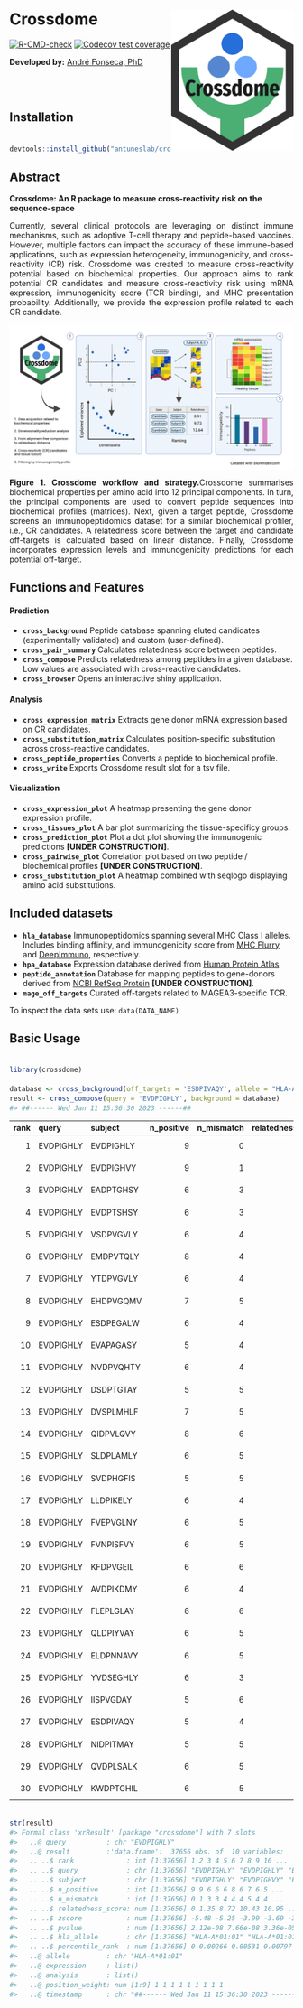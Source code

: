 
<!-- README.md is generated from README.Rmd. Please edit that file -->

# Crossdome <a href=''><img src="man/figures/logo.png" align="right" height="250px"/></a>

<!-- badges: start -->

[![R-CMD-check](https://github.com/oandrefonseca/crossdome/actions/workflows/R-CMD-check.yaml/badge.svg)](https://github.com/oandrefonseca/crossdome/actions/workflows/R-CMD-check.yaml)
[![Codecov test
coverage](https://codecov.io/gh/oandrefonseca/crossdome/branch/main/graph/badge.svg)](https://app.codecov.io/gh/oandrefonseca/crossdome?branch=main)
<!-- badges: end -->

**Developed by:** [André Fonseca, PhD](oandrefonseca@gmail.com)

<br> <br>

## Installation

``` r

devtools::install_github("antuneslab/crossdome")
```

## Abstract

**Crossdome: An R package to measure cross-reactivity risk on the
sequence-space**

<p align="justify">
Currently, several clinical protocols are leveraging on distinct immune
mechanisms, such as adoptive T-cell therapy and peptide-based vaccines.
However, multiple factors can impact the accuracy of these immune-based
applications, such as expression heterogeneity, immunogenicity, and
cross-reactivity (CR) risk. Crossdome was created to measure
cross-reactivity potential based on biochemical properties. Our approach
aims to rank potential CR candidates and measure cross-reactivity risk
using mRNA expression, immunogenicity score (TCR binding), and MHC
presentation probability. Additionally, we provide the expression
profile related to each CR candidate.
</p>

<a href=''><img src="man/figures/workflow.png" align="center"/></a>

<p align="justify">
<b>Figure 1. Crossdome workflow and strategy.</b>Crossdome summarises
biochemical properties per amino acid into 12 principal components. In
turn, the principal components are used to convert peptide sequences
into biochemical profiles (matrices). Next, given a target peptide,
Crossdome screens an immunopeptidomics dataset for a similar biochemical
profiler, i.e., CR candidates. A relatedness score between the target
and candidate off-targets is calculated based on linear distance.
Finally, Crossdome incorporates expression levels and immunogenicity
predictions for each potential off-target.
</p>

## Functions and Features

#### Prediction

- **`cross_background`** Peptide database spanning eluted candidates
  (experimentally validated) and custom (user-defined).
- **`cross_pair_summary`** Calculates relatedness score between
  peptides.
- **`cross_compose`** Predicts relatedness among peptides in a given
  database. Low values are associated with cross-reactive candidates.
- **`cross_browser`** Opens an interactive shiny application.

#### Analysis

- **`cross_expression_matrix`** Extracts gene donor mRNA expression
  based on CR candidates.
- **`cross_substitution_matrix`** Calculates position-specific
  substitution across cross-reactive candidates.
- **`cross_peptide_properties`** Converts a peptide to biochemical
  profile.
- **`cross_write`** Exports Crossdome result slot for a tsv file.

#### Visualization

- **`cross_expression_plot`** A heatmap presenting the gene donor
  expression profile.
- **`cross_tissues_plot`** A bar plot summarizing the tissue-specificy
  groups.
- **`cross_prediction_plot`** Plot a dot plot showing the immunogenic
  predictions **\[UNDER CONSTRUCTION\]**.
- **`cross_pairwise_plot`** Correlation plot based on two peptide /
  biochemical profiles **\[UNDER CONSTRUCTION\]**.
- **`cross_substitution_plot`** A heatmap combined with seqlogo
  displaying amino acid substitutions.

## Included datasets

- **`hla_database`** Immunopeptidomics spanning several MHC Class I
  alleles. Includes binding affinity, and immunogenicity score from [MHC
  Flurry](https://www.sciencedirect.com/science/article/pii/S2405471220302398)
  and
  [DeepImmuno](https://academic.oup.com/bib/article/22/6/bbab160/6261914),
  respectively.
- **`hpa_database`** Expression database derived from [Human Protein
  Atlas](https://www.proteinatlas.org/).
- **`peptide_annotation`** Database for mapping peptides to gene-donors
  derived from [NCBI RefSeq
  Protein](https://www.ncbi.nlm.nih.gov/refseq/) **\[UNDER
  CONSTRUCTION\]**.
- **`mage_off_targets`** Curated off-targets related to MAGEA3-specific
  TCR.

To inspect the data sets use: `data(DATA_NAME)`

## Basic Usage

``` r

library(crossdome)

database <- cross_background(off_targets = 'ESDPIVAQY', allele = "HLA-A*01:01")
result <- cross_compose(query = 'EVDPIGHLY', background = database)
#> ##------ Wed Jan 11 15:36:30 2023 ------##
```

<table>
<thead>
<tr>
<th style="text-align:right;">
rank
</th>
<th style="text-align:left;">
query
</th>
<th style="text-align:left;">
subject
</th>
<th style="text-align:right;">
n_positive
</th>
<th style="text-align:right;">
n_mismatch
</th>
<th style="text-align:right;">
relatedness_score
</th>
<th style="text-align:right;">
pvalue
</th>
<th style="text-align:left;">
hla_allele
</th>
</tr>
</thead>
<tbody>
<tr>
<td style="text-align:right;">
1
</td>
<td style="text-align:left;">
EVDPIGHLY
</td>
<td style="text-align:left;">
EVDPIGHLY
</td>
<td style="text-align:right;">
9
</td>
<td style="text-align:right;">
0
</td>
<td style="text-align:right;">
0.00
</td>
<td style="text-align:right;">
0.0000000
</td>
<td style="text-align:left;">
HLA-A01:01
</td>
</tr>
<tr>
<td style="text-align:right;">
2
</td>
<td style="text-align:left;">
EVDPIGHLY
</td>
<td style="text-align:left;">
EVDPIGHVY
</td>
<td style="text-align:right;">
9
</td>
<td style="text-align:right;">
1
</td>
<td style="text-align:right;">
1.35
</td>
<td style="text-align:right;">
0.0000001
</td>
<td style="text-align:left;">
HLA-A01:01
</td>
</tr>
<tr>
<td style="text-align:right;">
3
</td>
<td style="text-align:left;">
EVDPIGHLY
</td>
<td style="text-align:left;">
EADPTGHSY
</td>
<td style="text-align:right;">
6
</td>
<td style="text-align:right;">
3
</td>
<td style="text-align:right;">
8.72
</td>
<td style="text-align:right;">
0.0000336
</td>
<td style="text-align:left;">
HLA-A01:01
</td>
</tr>
<tr>
<td style="text-align:right;">
4
</td>
<td style="text-align:left;">
EVDPIGHLY
</td>
<td style="text-align:left;">
EVDPTSHSY
</td>
<td style="text-align:right;">
6
</td>
<td style="text-align:right;">
3
</td>
<td style="text-align:right;">
10.43
</td>
<td style="text-align:right;">
0.0001107
</td>
<td style="text-align:left;">
HLA-A01:01
</td>
</tr>
<tr>
<td style="text-align:right;">
5
</td>
<td style="text-align:left;">
EVDPIGHLY
</td>
<td style="text-align:left;">
VSDPVGVLY
</td>
<td style="text-align:right;">
6
</td>
<td style="text-align:right;">
4
</td>
<td style="text-align:right;">
10.95
</td>
<td style="text-align:right;">
0.0001567
</td>
<td style="text-align:left;">
HLA-A01:01
</td>
</tr>
<tr>
<td style="text-align:right;">
6
</td>
<td style="text-align:left;">
EVDPIGHLY
</td>
<td style="text-align:left;">
EMDPVTQLY
</td>
<td style="text-align:right;">
8
</td>
<td style="text-align:right;">
4
</td>
<td style="text-align:right;">
11.23
</td>
<td style="text-align:right;">
0.0001889
</td>
<td style="text-align:left;">
HLA-A01:01
</td>
</tr>
<tr>
<td style="text-align:right;">
7
</td>
<td style="text-align:left;">
EVDPIGHLY
</td>
<td style="text-align:left;">
YTDPVGVLY
</td>
<td style="text-align:right;">
6
</td>
<td style="text-align:right;">
4
</td>
<td style="text-align:right;">
11.53
</td>
<td style="text-align:right;">
0.0002293
</td>
<td style="text-align:left;">
HLA-A01:01
</td>
</tr>
<tr>
<td style="text-align:right;">
8
</td>
<td style="text-align:left;">
EVDPIGHLY
</td>
<td style="text-align:left;">
EHDPVGQMV
</td>
<td style="text-align:right;">
7
</td>
<td style="text-align:right;">
5
</td>
<td style="text-align:right;">
11.69
</td>
<td style="text-align:right;">
0.0002542
</td>
<td style="text-align:left;">
HLA-A01:01
</td>
</tr>
<tr>
<td style="text-align:right;">
9
</td>
<td style="text-align:left;">
EVDPIGHLY
</td>
<td style="text-align:left;">
ESDPEGALW
</td>
<td style="text-align:right;">
6
</td>
<td style="text-align:right;">
4
</td>
<td style="text-align:right;">
12.72
</td>
<td style="text-align:right;">
0.0004821
</td>
<td style="text-align:left;">
HLA-A01:01
</td>
</tr>
<tr>
<td style="text-align:right;">
10
</td>
<td style="text-align:left;">
EVDPIGHLY
</td>
<td style="text-align:left;">
EVAPAGASY
</td>
<td style="text-align:right;">
5
</td>
<td style="text-align:right;">
4
</td>
<td style="text-align:right;">
12.95
</td>
<td style="text-align:right;">
0.0005563
</td>
<td style="text-align:left;">
HLA-A01:01
</td>
</tr>
<tr>
<td style="text-align:right;">
11
</td>
<td style="text-align:left;">
EVDPIGHLY
</td>
<td style="text-align:left;">
NVDPVQHTY
</td>
<td style="text-align:right;">
6
</td>
<td style="text-align:right;">
4
</td>
<td style="text-align:right;">
12.97
</td>
<td style="text-align:right;">
0.0005612
</td>
<td style="text-align:left;">
HLA-A01:01
</td>
</tr>
<tr>
<td style="text-align:right;">
12
</td>
<td style="text-align:left;">
EVDPIGHLY
</td>
<td style="text-align:left;">
DSDPTGTAY
</td>
<td style="text-align:right;">
5
</td>
<td style="text-align:right;">
5
</td>
<td style="text-align:right;">
13.04
</td>
<td style="text-align:right;">
0.0005853
</td>
<td style="text-align:left;">
HLA-A01:01
</td>
</tr>
<tr>
<td style="text-align:right;">
13
</td>
<td style="text-align:left;">
EVDPIGHLY
</td>
<td style="text-align:left;">
DVSPLMHLF
</td>
<td style="text-align:right;">
7
</td>
<td style="text-align:right;">
5
</td>
<td style="text-align:right;">
13.49
</td>
<td style="text-align:right;">
0.0007682
</td>
<td style="text-align:left;">
HLA-A01:01
</td>
</tr>
<tr>
<td style="text-align:right;">
14
</td>
<td style="text-align:left;">
EVDPIGHLY
</td>
<td style="text-align:left;">
QIDPVLQVY
</td>
<td style="text-align:right;">
8
</td>
<td style="text-align:right;">
6
</td>
<td style="text-align:right;">
13.55
</td>
<td style="text-align:right;">
0.0007944
</td>
<td style="text-align:left;">
HLA-A01:01
</td>
</tr>
<tr>
<td style="text-align:right;">
15
</td>
<td style="text-align:left;">
EVDPIGHLY
</td>
<td style="text-align:left;">
SLDPLAMLY
</td>
<td style="text-align:right;">
6
</td>
<td style="text-align:right;">
5
</td>
<td style="text-align:right;">
13.58
</td>
<td style="text-align:right;">
0.0008085
</td>
<td style="text-align:left;">
HLA-A01:01
</td>
</tr>
<tr>
<td style="text-align:right;">
16
</td>
<td style="text-align:left;">
EVDPIGHLY
</td>
<td style="text-align:left;">
SVDPHGFIS
</td>
<td style="text-align:right;">
5
</td>
<td style="text-align:right;">
5
</td>
<td style="text-align:right;">
13.60
</td>
<td style="text-align:right;">
0.0008169
</td>
<td style="text-align:left;">
HLA-A01:01
</td>
</tr>
<tr>
<td style="text-align:right;">
17
</td>
<td style="text-align:left;">
EVDPIGHLY
</td>
<td style="text-align:left;">
LLDPIKELY
</td>
<td style="text-align:right;">
6
</td>
<td style="text-align:right;">
4
</td>
<td style="text-align:right;">
13.66
</td>
<td style="text-align:right;">
0.0008489
</td>
<td style="text-align:left;">
HLA-A01:01
</td>
</tr>
<tr>
<td style="text-align:right;">
18
</td>
<td style="text-align:left;">
EVDPIGHLY
</td>
<td style="text-align:left;">
FVEPVGLNY
</td>
<td style="text-align:right;">
6
</td>
<td style="text-align:right;">
5
</td>
<td style="text-align:right;">
13.75
</td>
<td style="text-align:right;">
0.0008957
</td>
<td style="text-align:left;">
HLA-A01:01
</td>
</tr>
<tr>
<td style="text-align:right;">
19
</td>
<td style="text-align:left;">
EVDPIGHLY
</td>
<td style="text-align:left;">
FVNPISFVY
</td>
<td style="text-align:right;">
6
</td>
<td style="text-align:right;">
5
</td>
<td style="text-align:right;">
13.88
</td>
<td style="text-align:right;">
0.0009614
</td>
<td style="text-align:left;">
HLA-A01:01
</td>
</tr>
<tr>
<td style="text-align:right;">
20
</td>
<td style="text-align:left;">
EVDPIGHLY
</td>
<td style="text-align:left;">
KFDPVGEIL
</td>
<td style="text-align:right;">
6
</td>
<td style="text-align:right;">
6
</td>
<td style="text-align:right;">
14.04
</td>
<td style="text-align:right;">
0.0010592
</td>
<td style="text-align:left;">
HLA-A01:01
</td>
</tr>
<tr>
<td style="text-align:right;">
21
</td>
<td style="text-align:left;">
EVDPIGHLY
</td>
<td style="text-align:left;">
AVDPIKDMY
</td>
<td style="text-align:right;">
6
</td>
<td style="text-align:right;">
4
</td>
<td style="text-align:right;">
14.06
</td>
<td style="text-align:right;">
0.0010678
</td>
<td style="text-align:left;">
HLA-A01:01
</td>
</tr>
<tr>
<td style="text-align:right;">
22
</td>
<td style="text-align:left;">
EVDPIGHLY
</td>
<td style="text-align:left;">
FLEPLGLAY
</td>
<td style="text-align:right;">
6
</td>
<td style="text-align:right;">
6
</td>
<td style="text-align:right;">
14.08
</td>
<td style="text-align:right;">
0.0010839
</td>
<td style="text-align:left;">
HLA-A01:01
</td>
</tr>
<tr>
<td style="text-align:right;">
23
</td>
<td style="text-align:left;">
EVDPIGHLY
</td>
<td style="text-align:left;">
QLDPIYVAY
</td>
<td style="text-align:right;">
6
</td>
<td style="text-align:right;">
5
</td>
<td style="text-align:right;">
14.15
</td>
<td style="text-align:right;">
0.0011284
</td>
<td style="text-align:left;">
HLA-A01:01
</td>
</tr>
<tr>
<td style="text-align:right;">
24
</td>
<td style="text-align:left;">
EVDPIGHLY
</td>
<td style="text-align:left;">
ELDPNNAVY
</td>
<td style="text-align:right;">
6
</td>
<td style="text-align:right;">
5
</td>
<td style="text-align:right;">
14.18
</td>
<td style="text-align:right;">
0.0011473
</td>
<td style="text-align:left;">
HLA-A01:01
</td>
</tr>
<tr>
<td style="text-align:right;">
25
</td>
<td style="text-align:left;">
EVDPIGHLY
</td>
<td style="text-align:left;">
YVDSEGHLY
</td>
<td style="text-align:right;">
6
</td>
<td style="text-align:right;">
3
</td>
<td style="text-align:right;">
14.20
</td>
<td style="text-align:right;">
0.0011600
</td>
<td style="text-align:left;">
HLA-A01:01
</td>
</tr>
<tr>
<td style="text-align:right;">
26
</td>
<td style="text-align:left;">
EVDPIGHLY
</td>
<td style="text-align:left;">
IISPVGDAY
</td>
<td style="text-align:right;">
5
</td>
<td style="text-align:right;">
6
</td>
<td style="text-align:right;">
14.37
</td>
<td style="text-align:right;">
0.0012774
</td>
<td style="text-align:left;">
HLA-A01:01
</td>
</tr>
<tr>
<td style="text-align:right;">
27
</td>
<td style="text-align:left;">
EVDPIGHLY
</td>
<td style="text-align:left;">
ESDPIVAQY
</td>
<td style="text-align:right;">
5
</td>
<td style="text-align:right;">
4
</td>
<td style="text-align:right;">
14.38
</td>
<td style="text-align:right;">
0.0012840
</td>
<td style="text-align:left;">
HLA-A01:01
</td>
</tr>
<tr>
<td style="text-align:right;">
28
</td>
<td style="text-align:left;">
EVDPIGHLY
</td>
<td style="text-align:left;">
NIDPITMAY
</td>
<td style="text-align:right;">
5
</td>
<td style="text-align:right;">
5
</td>
<td style="text-align:right;">
14.38
</td>
<td style="text-align:right;">
0.0012849
</td>
<td style="text-align:left;">
HLA-A01:01
</td>
</tr>
<tr>
<td style="text-align:right;">
29
</td>
<td style="text-align:left;">
EVDPIGHLY
</td>
<td style="text-align:left;">
QVDPLSALK
</td>
<td style="text-align:right;">
6
</td>
<td style="text-align:right;">
5
</td>
<td style="text-align:right;">
14.46
</td>
<td style="text-align:right;">
0.0013432
</td>
<td style="text-align:left;">
HLA-A01:01
</td>
</tr>
<tr>
<td style="text-align:right;">
30
</td>
<td style="text-align:left;">
EVDPIGHLY
</td>
<td style="text-align:left;">
KWDPTGHIL
</td>
<td style="text-align:right;">
6
</td>
<td style="text-align:right;">
5
</td>
<td style="text-align:right;">
14.47
</td>
<td style="text-align:right;">
0.0013482
</td>
<td style="text-align:left;">
HLA-A01:01
</td>
</tr>
</tbody>
</table>

``` r

str(result)
#> Formal class 'xrResult' [package "crossdome"] with 7 slots
#>   ..@ query          : chr "EVDPIGHLY"
#>   ..@ result         :'data.frame':  37656 obs. of  10 variables:
#>   .. ..$ rank             : int [1:37656] 1 2 3 4 5 6 7 8 9 10 ...
#>   .. ..$ query            : chr [1:37656] "EVDPIGHLY" "EVDPIGHLY" "EVDPIGHLY" "EVDPIGHLY" ...
#>   .. ..$ subject          : chr [1:37656] "EVDPIGHLY" "EVDPIGHVY" "EADPTGHSY" "EVDPTSHSY" ...
#>   .. ..$ n_positive       : int [1:37656] 9 9 6 6 6 8 6 7 6 5 ...
#>   .. ..$ n_mismatch       : int [1:37656] 0 1 3 3 4 4 4 5 4 4 ...
#>   .. ..$ relatedness_score: num [1:37656] 0 1.35 8.72 10.43 10.95 ...
#>   .. ..$ zscore           : num [1:37656] -5.48 -5.25 -3.99 -3.69 -3.6 ...
#>   .. ..$ pvalue           : num [1:37656] 2.12e-08 7.66e-08 3.36e-05 1.11e-04 1.57e-04 ...
#>   .. ..$ hla_allele       : chr [1:37656] "HLA-A*01:01" "HLA-A*01:01" "HLA-A*01:01" "HLA-A*01:01" ...
#>   .. ..$ percentile_rank  : num [1:37656] 0 0.00266 0.00531 0.00797 0.01062 ...
#>   ..@ allele         : chr "HLA-A*01:01"
#>   ..@ expression     : list()
#>   ..@ analysis       : list()
#>   ..@ position_weight: num [1:9] 1 1 1 1 1 1 1 1 1
#>   ..@ timestamp      : chr "##------ Wed Jan 11 15:36:30 2023 ------##"
```
